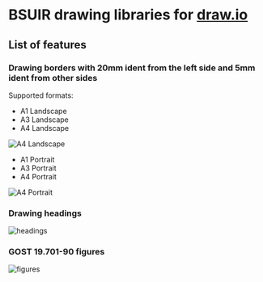 # BSUIR drawing libraries for [draw.io](https://draw.io)

## List of features

### Drawing borders with 20mm ident from the left side and 5mm ident from other sides

Supported formats:

* A1 Landscape
* A3 Landscape
* A4 Landscape

![A4 Landscape](https://github.com/C010UR/draw-io-bsuir-drawing-libraries/assets/95462776/4cf04eff-9870-4916-8626-dc3f0acbb70a)

* A1 Portrait
* A3 Portrait
* A4 Portrait

![A4 Portrait](https://github.com/C010UR/draw-io-bsuir-drawing-libraries/assets/95462776/a3066b54-89d6-4069-8c0f-f302979c3207)

### Drawing headings

![headings](https://github.com/C010UR/draw-io-bsuir-drawing-libraries/assets/95462776/e1e08fed-ee3f-42f1-952e-1aa6319f3fa7)

### GOST 19.701-90 figures

![figures](https://github.com/C010UR/draw-io-bsuir-drawing-libraries/assets/95462776/d83f2e6c-21e5-402f-bfd0-e37bc8ea9c11)
